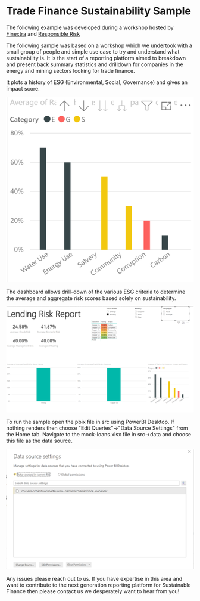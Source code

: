 # Trade Finance Sustainability Sample
The following example was developed during a workshop hosted by [Finextra](https://www.finextra.com "Finextra's Homepage") and [Responsible Risk](https://www.responsiblerisk.com/ "Responsible Risk Homepage")

The following sample was based on a workshop which we undertook with a small group of people and simple use case to try and understand what sustainability is. It is the start of a reporting platform aimed to breakdown and present back summary statistics and drilldown for companies in the energy and mining sectors looking for trade finance. 

It plots a history of ESG (Environmental, Social, Governance) and gives an impact score.

![alt text](/docs/ESG.png "ESG")

The dashboard allows drill-down of the various ESG criteria to determine the average and aggregate risk scores based solely on sustainability.

![alt text](/docs/lending_risk_report.png "Risk Report")

To run the sample open the pbix file in src using PowerBI Desktop. If nothing renders then choose "Edit Queries"->"Data Source Settings" from the Home tab. Navigate to the mock-loans.xlsx file in src->data and choose this file as the data source.

![alt text](/docs/mock_loans.png "Mock Loans")

Any issues please reach out to us. If you have expertise in this area and want to contribute to the next generation reporting platform for Sustainable Finance then please contact us we desperately want to hear from you!